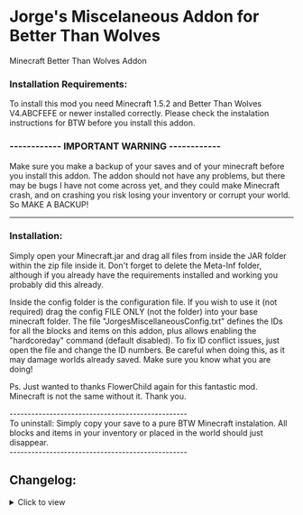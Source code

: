 # Jorge's Miscelaneous Addon for Better Than Wolves
Minecraft Better Than Wolves Addon

### Installation Requirements:

To install this mod you need Minecraft 1.5.2 and Better Than Wolves V4.ABCFEFE or newer installed correctly. Please check the instalation instructions for BTW before you install this addon.

### ------------ IMPORTANT WARNING ------------
Make sure you make a backup of your saves and of your minecraft before you install this addon. The addon should not have any problems, but there may be bugs I have not come across yet, and they could make Minecraft crash, and on crashing you risk losing your inventory or corrupt your world. So MAKE A BACKUP! 

---

### Installation:
Simply open your Minecraft.jar and drag all files from inside the JAR folder within the zip file inside it. Don't forget to delete the Meta-Inf folder, although if you already have the requirements installed and working you probably did this already.

Inside the config folder is the configuration file. If you wish to use it (not required) drag the config FILE ONLY (not the folder) into your base minecraft folder.
The file "JorgesMiscellaneousConfig.txt" defines the IDs for all the blocks and items on this addon, plus allows enabling the "hardcoreday" command (default disabled). To fix ID conflict issues, just open the file and change the ID numbers. Be careful when doing this, as it may damage worlds already saved. Make sure you know what you are doing!

Ps. Just wanted to thanks FlowerChild again for this fantastic mod. Minecraft is not the same without it. Thank you.

-------------------------------------------------\
To uninstall: Simply copy your save to a pure BTW Minecraft instalation. All blocks and items in your inventory or placed in the world should just disappear.\
\-------------------------------------------------

## Changelog:
<details>
<summary>Click to view</summary>

### - Version 3.2d Starry Expanse
Fixed potential render problem.

### - Version 3.2c Starry Expanse
Updated addon compatibility with BTW Version 4.ABCFEFE, fixed block render issues.

### - Version 3.2b Starry Expanse
Updated addon compatibility with BTW Version 4.ABCEEFABc

### - Version 3.2a Starry Expanse
Fixed blue and white marker recipes
 
### - Version 3.2 Starry Expanse
Changed the arrow marker recipes to balance it with the new BTW changes.

To create an Arrow Marker, you need to follow this recipe:

C D C
D C D
S S S

Where:
 C is a piece of clay.
 D is a dye item. You need three dyes of the same color. This addon is compatible with the Deco Addon, which means you can mix different same-colored dyes in one recipe. For example, you can use both white dye and bone meal together, you can use blue dye and lapis lazuli, but you cannot mix dyes of different colors.
 S is a block of loose cobblestone.

### - Version 3.1c Starry Expanse
Did some rework to facilitate future compatibility with other mods.

### - Version 3.1b Starry Expanse
Fixed issue with Astrolabe and Lens block durabilities and materials being based on steel and not iron.

### - Version 3.1 Starry Expanse
Added a client check when joining a server or lan game. If the server has this addon installed and the client does not, the client will receive a warning to install it, with a link to the forum post.

### - Version 3.0 Starry Expanse
Merged this addon with the Astrolabe addon.
For instructions on how to use the Astrolabe, please read the top post on the following link:
http://www.sargunster.com/btwforum/viewtopic.php?f=12&t=9361

### - Version 2.0 No It Burns
Added "/hardcoreday", an utility command. It works only on servers or lan worlds that only have one player logged in.
What this command does is, if you die and get a new hardcore respawn, you have the option to type this command within 40 seconds, and the day will begin anew. You can only use it for this 40 second window after respawn, and only once for hardcore respawn. This command will also only work if you are alone on the server.

The time limitations are in place to prevent abuse. I chose 40 seconds on account of the server loading time. If the terrain takes longer then 40 seconds to load... tough luck.

The "/hardcoreday" command is disabled by default. You can enable it by editing the configuration file. If the server has it disabled, the client config file will not allow players to use this command.

### Version 1.0 Orientation Sickness
First release.

Added the Arrow Marker blocks. They can be put on the ground over a solid block, and will point to the direction the player is facing. They can be rotated by right clicking with an empty hand. They are made of stone, so you need a pickaxe to break them.

</details>
